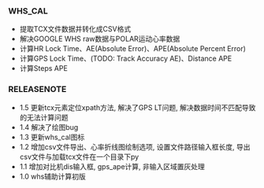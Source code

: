 ### WHS_CAL
* 提取TCX文件数据并转化成CSV格式
* 解决GOOGLE WHS raw数据与POLAR运动心率数据
* 计算HR Lock Time、AE(Absolute Error)、APE(Absolute Percent Error)
* 计算GPS Lock Time、(TODO: Track Accuracy AE)、Distance APE
* 计算Steps APE

### RELEASENOTE
* 1.5 更新tcx元素定位xpath方法, 解决了GPS LT问题, 解决数据时间不匹配导致的无法计算问题
* 1.4 解决了绘图bug
* 1.3 更新whs_cal图标
* 1.2 增加csv文件导出、心率折线图绘制选项, 设置文件路径输入框长度, 导出csv文件与加载tcx文件在一个目录下py
* 1.1 增加对比机dis输入框, gps_ape计算, 非输入区域置灰处理
* 1.0 whs辅助计算初版